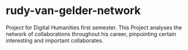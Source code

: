 # rudy-van-gelder-network
Project for Digital Humanities first semester. This Project analyses the network of collaborations throughout his career, pinpointing certain interesting and important collaborates.
